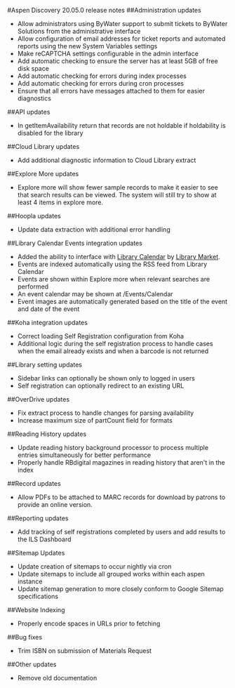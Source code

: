#Aspen Discovery 20.05.0 release notes
##Administration updates
- Allow administrators using ByWater support to submit tickets to ByWater Solutions from the administrative interface
- Allow configuration of email addresses for ticket reports and automated reports using the new System Variables settings
- Make reCAPTCHA settings configurable in the admin interface
- Add automatic checking to ensure the server has at least 5GB of free disk space
- Add automatic checking for errors during index processes
- Add automatic checking for errors during cron processes
- Ensure that all errors have messages attached to them for easier diagnostics

##API updates
- In getItemAvailability return that records are not holdable if holdability is disabled for the library

##Cloud Library updates 
- Add additional diagnostic information to Cloud Library extract

##Explore More updates
- Explore more will show fewer sample records to make it easier to see that search results can be viewed.  The system will still try to show at least 4 items in explore more.

##Hoopla updates
- Update data extraction with additional error handling 

##Library Calendar Events integration updates
- Added the ability to interface with [Library Calendar](https://www.librarymarket.com/library-calendar) by [Library Market](https://www.librarymarket.com).
- Events are indexed automatically using the RSS feed from Library Calendar
- Events are shown within Explore more when relevant searches are performed
- An event calendar may be shown at /Events/Calendar
- Event images are automatically generated based on the title of the event and date of the event

##Koha integration updates
- Correct loading Self Registration configuration from Koha
- Additional logic during the self registration process to handle cases when the email already exists and when a barcode is not returned

##Library setting updates
- Sidebar links can optionally be shown only to logged in users
- Self registration can optionally redirect to an existing URL

##OverDrive updates
- Fix extract process to handle changes for parsing availability
- Increase maximum size of partCount field for formats

##Reading History updates
- Update reading history background processor to process multiple entries simultaneously for better performance
- Properly handle RBdigital magazines in reading history that aren't in the index

##Record updates
- Allow PDFs to be attached to MARC records for download by patrons to provide an online version. 

##Reporting updates
- Add tracking of self registrations completed by users and add results to the ILS Dashboard

##Sitemap Updates
- Update creation of sitemaps to occur nightly via cron
- Update sitemaps to include all grouped works within each aspen instance
- Update sitemap generation to more closely conform to Google Sitemap specifications 

##Website Indexing
- Properly encode spaces in URLs prior to fetching

##Bug fixes
- Trim ISBN on submission of Materials Request

##Other updates
- Remove old documentation